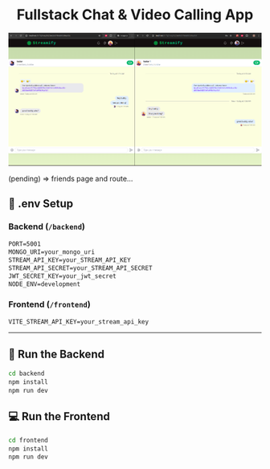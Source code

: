 <h1 align="center">Fullstack Chat & Video Calling App</h1>

![Demo App](/frontend/public/chat.png)

(pending) => friends page and route...

## 🧪 .env Setup

### Backend (`/backend`)

```
PORT=5001
MONGO_URI=your_mongo_uri
STREAM_API_KEY=your_STREAM_API_KEY
STREAM_API_SECRET=your_STREAM_API_SECRET
JWT_SECRET_KEY=your_jwt_secret
NODE_ENV=development
```

### Frontend (`/frontend`)

```
VITE_STREAM_API_KEY=your_stream_api_key
```

---

## 🔧 Run the Backend

```bash
cd backend
npm install
npm run dev
```

## 💻 Run the Frontend

```bash
cd frontend
npm install
npm run dev
```
